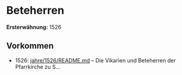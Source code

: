 # Beteherren

**Ersterwähnung:** 1526

## Vorkommen
- 1526: [jahre/1526/README.md](../jahre/1526/README.md) – Die Vikarien und Beteherren der Pfarrkirche zu
S...
